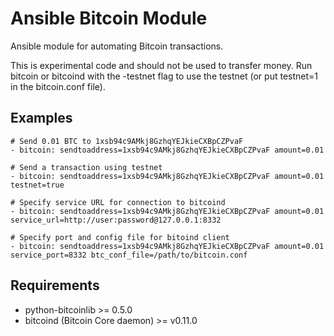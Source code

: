 # Ansible Bitcoin Module

Ansible module for automating Bitcoin transactions.

This is experimental code and should not be used to transfer money. Run bitcoin or bitcoind with the -testnet flag to use the testnet (or put testnet=1 in the bitcoin.conf file).

## Examples

```
# Send 0.01 BTC to 1xsb94c9AMkj8GzhqYEJkieCXBpCZPvaF
- bitcoin: sendtoaddress=1xsb94c9AMkj8GzhqYEJkieCXBpCZPvaF amount=0.01

# Send a transaction using testnet
- bitcoin: sendtoaddress=1xsb94c9AMkj8GzhqYEJkieCXBpCZPvaF amount=0.01 testnet=true

# Specify service URL for connection to bitcoind
- bitcoin: sendtoaddress=1xsb94c9AMkj8GzhqYEJkieCXBpCZPvaF amount=0.01 service_url=http://user:password@127.0.0.1:8332

# Specify port and config file for bitoind client
- bitcoin: sendtoaddress=1xsb94c9AMkj8GzhqYEJkieCXBpCZPvaF amount=0.01 service_port=8332 btc_conf_file=/path/to/bitcoin.conf
```

## Requirements

- python-bitcoinlib >= 0.5.0
- bitcoind (Bitcoin Core daemon) >= v0.11.0
